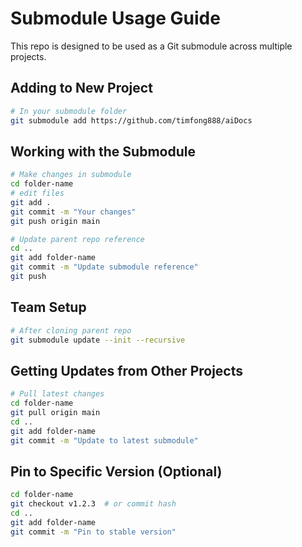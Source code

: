 # Submodule Usage Guide

This repo is designed to be used as a Git submodule across multiple projects.

## Adding to New Project

```bash
# In your submodule folder
git submodule add https://github.com/timfong888/aiDocs
```

## Working with the Submodule

```bash
# Make changes in submodule
cd folder-name
# edit files
git add .
git commit -m "Your changes"
git push origin main

# Update parent repo reference
cd ..
git add folder-name
git commit -m "Update submodule reference"
git push
```

## Team Setup

```bash
# After cloning parent repo
git submodule update --init --recursive
```

## Getting Updates from Other Projects

```bash
# Pull latest changes
cd folder-name
git pull origin main
cd ..
git add folder-name
git commit -m "Update to latest submodule"
```

## Pin to Specific Version (Optional)

```bash
cd folder-name
git checkout v1.2.3  # or commit hash
cd ..
git add folder-name
git commit -m "Pin to stable version"
```

